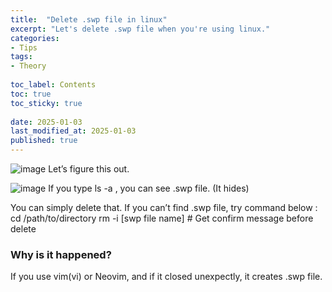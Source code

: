 ```yaml
---
title:  "Delete .swp file in linux"
excerpt: "Let's delete .swp file when you're using linux."
categories: 
- Tips
tags:
- Theory
 
toc_label: Contents
toc: true
toc_sticky: true
 
date: 2025-01-03
last_modified_at: 2025-01-03
published: true
---
```


![image](https://github.com/user-attachments/assets/687bdf2f-5892-42c9-9cec-2515504e15f0)
Let’s figure this out.

![image](https://github.com/user-attachments/assets/9aca2f1e-1585-4f44-a5f1-18ab60e98002)
If you type ls -a , you can see .swp file. (It hides) 

You can simply delete that. If you can’t find .swp file, try command below :
  cd /path/to/directory
  rm -i [swp file name] # Get confirm message before delete 

### Why is it happened?
If you use vim(vi) or Neovim, and if it closed unexpectly, it creates .swp file.
